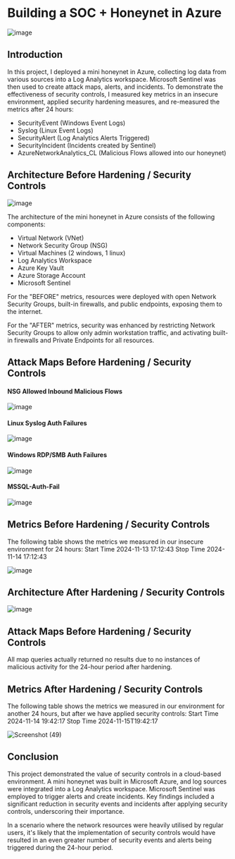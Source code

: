 <h1>Building a SOC + Honeynet in Azure</h1>

![image](https://github.com/user-attachments/assets/67e3a6c6-32ac-4a49-a132-21f276e18a54)


<h2>Introduction</h2>

In this project, I deployed a mini honeynet in Azure, collecting log data from various sources into a Log Analytics workspace. Microsoft Sentinel was then used to create attack maps, alerts, and incidents. To demonstrate the effectiveness of security controls, I measured key metrics in an insecure environment, applied security hardening measures, and re-measured the metrics after 24 hours:

 - SecurityEvent (Windows Event Logs)
 - Syslog (Linux Event Logs)
 - SecurityAlert (Log Analytics Alerts Triggered)
 - SecurityIncident (Incidents created by Sentinel)
 - AzureNetworkAnalytics_CL (Malicious Flows allowed into our honeynet)

<h2>Architecture Before Hardening / Security Controls</h2>

![image](https://github.com/user-attachments/assets/7392ac54-7073-4fc4-8af9-93747b1da106)


The architecture of the mini honeynet in Azure consists of the following components:

 - Virtual Network (VNet)
 - Network Security Group (NSG)
 - Virtual Machines (2 windows, 1 linux)
 - Log Analytics Workspace
 - Azure Key Vault
 - Azure Storage Account
 - Microsoft Sentinel

For the "BEFORE" metrics, resources were deployed with open Network Security Groups, built-in firewalls, and public endpoints, exposing them to the internet.

For the "AFTER" metrics, security was enhanced by restricting Network Security Groups to allow only admin workstation traffic, and activating built-in firewalls and Private Endpoints for all resources.

<h2>Attack Maps Before Hardening / Security Controls</h2>

<h4>NSG Allowed Inbound Malicious Flows</h4>

![image](https://github.com/user-attachments/assets/aa49ae69-be4e-44cf-a55f-38ea0fb76b39)

<h4>Linux Syslog Auth Failures</h4>

![image](https://github.com/user-attachments/assets/06c6a3ce-e9bd-4400-9464-29d13cc7449a)

<h4>Windows RDP/SMB Auth Failures</h4>

![image](https://github.com/user-attachments/assets/63ef6936-9f86-400b-a878-069caf8129f7)

<h4>MSSQL-Auth-Fail</h4>

![image](https://github.com/user-attachments/assets/0cc141a2-a4f9-456f-b528-815bdb7607e0)

<h2>Metrics Before Hardening / Security Controls</h2>

The following table shows the metrics we measured in our insecure environment for 24 hours: Start Time 2024-11-13 17:12:43 Stop Time 2024-11-14 17:12:43

![image](https://github.com/user-attachments/assets/bd5a32ed-dfe0-421f-99f7-9e98b2bcc2d4)

<h2>Architecture After Hardening / Security Controls</h2>

![image](https://github.com/user-attachments/assets/7ca15a24-5d79-44b2-bd68-6ae088ce0d7b)

<h2>Attack Maps Before Hardening / Security Controls</h2>

All map queries actually returned no results due to no instances of malicious activity for the 24-hour period after hardening.

<h2>Metrics After Hardening / Security Controls</h2>

The following table shows the metrics we measured in our environment for another 24 hours, but after we have applied security controls: Start Time 2024-11-14 19:42:17 Stop Time 2024-11-15T19:42:17

![Screenshot (49)](https://github.com/user-attachments/assets/d08eaef9-78ec-41dc-a4ca-8367c6864215)

<h2>Conclusion</h2>

This project demonstrated the value of security controls in a cloud-based environment. A mini honeynet was built in Microsoft Azure, and log sources were integrated into a Log Analytics workspace. Microsoft Sentinel was employed to trigger alerts and create incidents. Key findings included a significant reduction in security events and incidents after applying security controls, underscoring their importance.

In a scenario where the network resources were heavily utilised by regular users, it's likely that the implementation of security controls would have resulted in an even greater number of security events and alerts being triggered during the 24-hour period.
